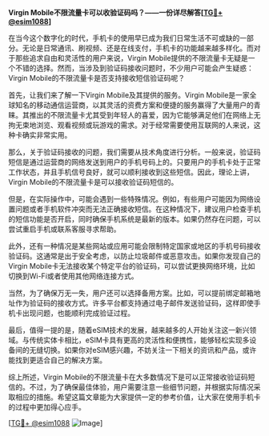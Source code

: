 **Virgin Mobile不限流量卡可以收验证码吗？——一份详尽解答[[TG💪+ @esim1088](https://t.me/s/esim1088)]**

在当今这个数字化的时代，手机卡的使用早已成为我们日常生活不可或缺的一部分。无论是日常通讯、刷视频、还是在线支付，手机卡的功能越来越多样化。而对于那些追求自由和灵活性的用户来说，Virgin Mobile提供的不限流量卡无疑是一个不错的选择。然而，当涉及到验证码接收问题时，不少用户可能会产生疑惑：Virgin Mobile的不限流量卡是否支持接收短信验证码呢？

首先，让我们来了解一下Virgin Mobile及其提供的服务。Virgin Mobile是一家全球知名的移动通信运营商，以其灵活的资费方案和便捷的服务赢得了大量用户的青睐。其推出的不限流量卡尤其受到年轻人的喜爱，因为它能够满足他们在网络上无拘无束地浏览、观看视频或玩游戏的需求。对于经常需要使用互联网的人来说，这种卡确实非常实用。

那么，关于验证码接收的问题，我们需要从技术角度进行分析。一般来说，验证码短信是通过运营商的网络发送到用户的手机号码上的。只要用户的手机卡处于正常工作状态，并且手机信号良好，就可以顺利接收到这些短信。因此，理论上讲，Virgin Mobile的不限流量卡是可以接收验证码短信的。

但是，在实际操作中，可能会遇到一些特殊情况。例如，有些用户可能因为网络设置问题或者手机软件冲突而无法正确接收短信。在这种情况下，建议用户检查手机的短信功能是否开启，同时确保手机系统是最新的版本。如果仍然存在问题，可以尝试重启手机或联系客服寻求帮助。

此外，还有一种情况是某些网站或应用可能会限制特定国家或地区的手机号码接收验证码。这通常是出于安全考虑，以防止垃圾邮件或恶意攻击。如果你发现自己的Virgin Mobile卡无法接收某个特定平台的验证码，可以尝试更换网络环境，比如切换到Wi-Fi或者使用其他网络连接方式。

当然，为了确保万无一失，用户还可以选择备用方案。比如，可以提前绑定邮箱地址作为验证码的接收方式。许多平台都支持通过电子邮件发送验证码，这样即使手机卡出现问题，也能顺利完成验证过程。

最后，值得一提的是，随着eSIM技术的发展，越来越多的人开始关注这一新兴领域。与传统实体卡相比，eSIM卡具有更高的灵活性和便携性，能够轻松实现多设备间的无缝切换。如果你对eSIM感兴趣，不妨关注一下相关的资讯和产品，或许能找到更适合自己的解决方案。

综上所述，Virgin Mobile的不限流量卡在大多数情况下是可以正常接收验证码短信的。不过，为了确保最佳体验，用户需要注意一些细节问题，并根据实际情况采取相应的措施。希望这篇文章能为大家提供一定的参考价值，让大家在使用手机卡的过程中更加得心应手。

[[TG💪+ @esim1088](https://t.me/s/esim1088) ![Image](https://i.postimg.cc/4NQfJmqS/Snipaste-2025-05-13-00-14-12.png)]